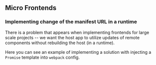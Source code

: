 ## Micro Frontends
### Implementing change of the manifest URL in a runtime

There is a problem that appears when implementing frontends for large scale projects -- we want the host app to utilize updates of remote components without rebuilding the host (in a runtime).

Here you can see an example of implementing a solution with injecting a `Promise` template into `webpack` config.

